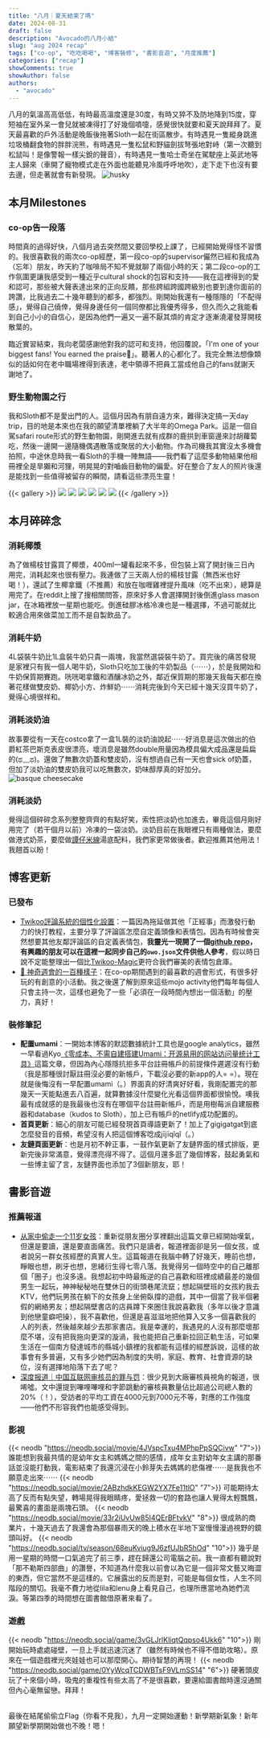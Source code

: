 ```yaml
---
title: "八月｜夏天結束了嗎"
date: 2024-08-31
draft: false
description: "Avocado的八月小結"
slug: "aug 2024 recap"
tags: ["co-op", "吃吃喝喝", "博客裝修", "書影音遊", "月度推薦"]
categories: ["recap"]
showComments: true
showAuthor: false
authors:
  - "avocado"
---
```

八月的氣溫高高低低，有時最高溫度還是30度，有時又猝不及防地降到15度，穿短袖在室外呆一會兒就被凍得打了好幾個噴嚏，感覺很快就要和夏天說拜拜了。夏天最喜歡的戶外活動是晚飯後拖著Sloth一起在街區散步。有時遇見一隻縱身跳進垃圾桶翻食物的胖胖浣熊，有時遇見一隻松鼠和野貓劍拔弩張地對峙（第一次聽到松鼠叫！是像警報一樣尖銳的聲音），有時遇見一隻哈士奇坐在駕駛座上英武地等主人歸來（車開了寵物模式走在外面也能聽見冷風呼呼地吹），走下走下也沒有要去邊，但走著就會有新發現。
![husky](husky.jpg)
## 本月Milestones
### co-op告一段落
時間真的過得好快，八個月過去突然間又要回學校上課了，已經開始覺得怪不習慣的。我很喜歡我的兩次co-op經歷，第一段co-op的supervisor儼然已經和我成為（忘年）朋友，昨天約了咖啡局不知不覺就聊了兩個小時的天；第二段co-op的工作氛圍更讓我感受到一種近乎cultural shock的包容和支持——我在這裡得到的愛和認可，那些被大聲表達出來的正向反饋，那些跨組跨國跨級別也要到達你面前的誇讚，比我過去二十幾年聽到的都多，都強烈。剛開始我還有一種隱隱的「不配得感」，覺得自己僥倖，覺得身邊任何一個同僚都比我優秀得多，但久而久之我能看到自己小小的自信心，是因為他們一遍又一遍不厭其煩的肯定才逐漸澆灌發芽開枝散葉的。

臨近實習結束，我向老闆感謝他對我的認可和支持，他回覆說，「I'm one of your biggest fans! You earned the praise🙇」。聽著人的心都化了。我完全無法想像類似的話如何在老中職場裡得到表達，老中領導不把員工當成他自己的fans就謝天謝地了。
### 野生動物園之行
我和Sloth都不是愛出門的人。這個月因為有朋自遠方來，難得決定搞一天day trip，目的地是本來也在我的願望清單裡躺了大半年的Omega Park。這是一個自駕safari route形式的野生動物園，剛開進去就有成群的鹿拱到車窗邊來討胡蘿蔔吃，然後一邊開一邊隨機偶遇散落或聚居的大小動物。作為司機我其實沒太多機會拍照，中途休息時我一看Sloth的手機一陣無語——我們看了這麼多動物結果他相冊裡全是旱獺和河狸，明晃晃的對嚙齒目動物的偏愛。好在整合了友人的照片後還是能找到一些值得被留存的瞬間，請看這些漂亮生靈！

{{< gallery >}}
  <img src="gallery/01.JPG" class="grid-w33" />
  <img src="gallery/02.jpg" class="grid-w33" />
  <img src="gallery/03.JPG" class="grid-w33" />
  <img src="gallery/04.JPG" class="grid-w33" />
  <img src="gallery/05.jpg" class="grid-w33" />
  <img src="gallery/06.jpg" class="grid-w33" />
{{< /gallery >}}

## 本月碎碎念
### 消耗椰漿
為了做楊枝甘露買了椰漿，400ml一罐看起來不多，但包裝上寫了開封後三日內用完，消耗起來也很有壓力。我連做了三天兩人份的楊枝甘露（無西米也好喝！），還試了生椰拿鐵（不推薦）和放在咖喱雞裡提升風味（吃不出來），總算是用完了。在reddit上搜了搜相關問答，原來好多人會選擇開封後倒進glass mason jar，在冰箱裡放一星期也能吃。倒進硅膠冰格冷凍也是一種選擇，不過可能就比較適合用來做菜加工而不是自製飲品了。
### 消耗牛奶
4L袋裝牛奶比1L盒裝牛奶只貴一兩塊，我當然選袋裝牛奶了。買完後的痛苦發現是家裡只有我一個人喝牛奶，Sloth只吃加工後的牛奶製品（⋯⋯），於是我開始和牛奶保質期賽跑。咣咣喝拿鐵和酒釀冰奶之外，鄰近保質期的那幾天我每天都在換著花樣做雙皮奶、椰奶小方、炸鮮奶⋯⋯消耗完後到今天已經十幾天沒買牛奶了，覺得心境很祥和。
### 消耗淡奶油
故事要從有一天在costco拿了一盒1L裝的淡奶油說起⋯⋯好消息是這次做出的伯爵紅茶巴斯克表皮很漂亮，壞消息是雖然double用量因為模具偏大成品還是扁扁的(ಥ﹏ಥ)。還做了無數次奶蓋和雙皮奶，沒有想過自己有一天也會sick of奶蓋，但加了淡奶油的雙皮奶我可以吃無數次，奶味醇厚真的好加分。
![basque cheesecake](basque.jpg)
### 消耗淡奶
覺得這個碎碎念系列整整齊齊的有點好笑，索性把淡奶也加進去，畢竟這個月剛好用完了（若干個月以前）冷凍的一袋淡奶。淡奶目前在我眼裡只有兩種做法，要麼做港式奶茶，要麼做[譚仔米線](https://www.gigigatgat.ca/posts/tamjai-samgor-rice-noodle/)湯底配料，我們家更常做後者。歡迎推薦其他用法！我翹首以盼！
## 博客更新
### 已發布
-  [Twikoo評論系統的個性化設置](https://www.gigigatgat.ca/posts/twikoo-tutorial/)：一篇因為拖延做其他「正經事」而激發行動力的快打教程，主要分享了評論區怎麼自定義頭像和表情包。因為有時候會突然想要其他友鄰評論區的自定義表情包，**我靈光一現開了一個[github repo](https://github.com/avocadoTiff/twikoo)，有興趣的朋友可以在這裡一起同步自己的`owo.json`文件供他人參考**，假以時日說不定能整理出一個比[Twikoo-Magic](https://github.com/2X-ercha/Twikoo-Magic)更符合我們審美的表情包倉庫。
- [🔮 神奇週會的一百種樣子](https://www.gigigatgat.ca/posts/mojo-meeting/)：在co-op期間遇到的最喜歡的週會形式，有很多好玩的有創意的小活動。我之後還了解到原來這些mojo activity他們每年每個人只會主持一次，這樣也避免了一些「必須在一段時間內想出一個活動」的壓力，真好！
### 裝修筆記
- **配置umami**：一開始本博客的默認數據統計工具也是google analytics，雖然一早看過Kyo[《零成本、不需自建搭建Umami：开源易用的网站访问量统计工具》](https://thirdshire.com/running-umami-on-planetscale-vercel/)這篇文章，但因為內心隱隱抗拒多平台註冊帳戶的前提條件遲遲沒有行動（我是那種很討厭註冊沒必要的新帳戶，下載沒必要的新app的人= =）。現在就是後悔沒有一早配置umami（。）界面真的好清爽好好看，我剛配置完的那幾天一天能點進去八百遍，就算數據沒什麼變化光看這個界面都很愉悅。噢我最有成就感的是我最後也沒有在哪個平台註冊新帳戶，而是用樹莓派自建服務器和database（kudos to Sloth），加上已有帳戶的netlify成功配置的。
- **首頁更新**：細心的朋友可能已經發現首頁導語更新了！加上了gigigatgat到底怎麼發音的音頻，希望沒有人把這個博客唸成jījīqǐqǐ（。）
- **友鏈頁面更新**：也是月初不幹正事，一鼓作氣更新了友鏈界面的樣式排版，更新完後非常滿意，覺得漂亮得不得了。這個月還多逛了幾個博客，鼓起勇氣和一些博主留了言，友鏈界面也添加了3個新朋友，耶！
## 書影音遊
### 推薦報道
- [从家中偷走一个11岁女孩](https://mp.weixin.qq.com/s/Z8dn1VbW0bikAQLUXwoXNQ)：重新從朋友圈分享裡翻出這篇文章已經開始嘆氣，但還是要讀，還是要直面痛苦。我們只是讀者，報道裡面卻是另一個女孩，或者說另一群女孩經歷的真實人生。這篇報道在我腦中轉了好幾天，睡前也想，睜眼也想，刷牙也想，思緒衍生得七零八落。我覺得另一個時空中的自己離那個「圈子」也沒多遠。我想起初中時最叛逆的自己喜歡和班裡成績最差的幾個男生一起玩，神神秘秘地在雙休日的街頭巷尾流竄；想起隔壁班的女孩約我去KTV，他們玩男孩在躺下的女孩身上坐俯臥撐的遊戲，其中一個當了我半個暑假的網絡男友；想起隔壁書店的店員蹲下來圈住我說喜歡我（多年以後才意識到他戀童癖吧操），我不喜歡他，但還是喜滋滋地把他算入又多一個喜歡我的人的列表，然後越來越少去那家書店。我是幸運的，我遇見的人沒有那麼壞那麼不堪，沒有把我拖向更深的漩渦，我也能把自己重新拉回正軌生活，可如果生活在一個南方發達城市的縣城小鎮裡的我都能有這樣的經歷訴說，這樣的故事會有多普遍，又有多少她們因為制度的失明，家庭、教育、社會資源的缺位，沒有選擇地陷落下去了呢？
- [深度报道｜中国互联网审核员的罪与罚](https://read.mangmang.run/p/c8d)：很少見到大廠審核員視角的報道，很唏噓。文中還提到嗶哩嗶哩和字節跳動的審核員數量佔比超過公司總人數的20%（！），受訪者的平均工資在4000元到7000元不等，對應的工作強度——他們不形容我們也能感受得到。
### 影視
{{< neodb "https://neodb.social/movie/4JVspcTxu4MPhpPpSQCivw" "7">}}
誰能想到我最共情的是幼年女主和媽媽之間的感情，成年女主對幼年女主講的那番話並沒能打動我，電影結束了我還沉浸在小鈴芽失去媽媽的悲傷裡⋯⋯是我我也不願意走出來⋯⋯
{{< neodb "https://neodb.social/movie/2ABzhdkKEGW2YX7Fe11tlO" "7">}}
可能期待太高了反而有點失望，轉場晃得我眼睛疼，愛拯救一切的套路也讓人覺得太輕飄飄，最驚喜的畫面是兩塊石頭。
{{< neodb "https://neodb.social/movie/33r2iUvUw85I4QErBFtvkV" "8">}}
很成熟的商業片，十幾天過去了我還會為那個暴雨天的晚上積水在半地下室慢慢漫過視野的鏡頭叫好。
{{< neodb "https://neodb.social/tv/season/68euKviug9J6zfUJbR5hOd" "10">}}
幾乎是用一星期的時間一口氣追完了前三季，趕在歸還公司電腦之前。我一直都有聽說對「那不勒斯四部曲」的讚譽，不知道為什麼我以前會以為它是一個非常文藝又晦澀的東西，但它當然不是這樣的。它展露出的反而是對，可能是每個女性，人生不同階段的關切。我毫不費力地從lila和lenu身上看見自己，也理所應當地為她們流淚。等第四季的時間想在圖書館借原著來看了。
### 遊戲
{{< neodb "https://neodb.social/game/3vGLJrlKIiqtQqpso4Ukk6" "10">}}
剛開始玩時處處碰壁，一旦上手就迅速沉迷了（雖然有時候也不得不借助攻略）。原來在一個遊戲裡光夾娃娃也可以那麼開心。期待智慧的再現！
{{< neodb "https://neodb.social/game/0YyWcqTCDWBTsF9VLmSS14" "6">}}
硬著頭皮玩了十來個小時，吸鬼的重複性有些太高了不是很喜歡，要還給圖書館時還沒通關但內心毫無留戀。拜拜！

<br>
最後在結尾偷偷立Flag（你看不見我），九月一定開始運動！新學期新氣象！新年願望新學期開始做也不晚！嗯！

